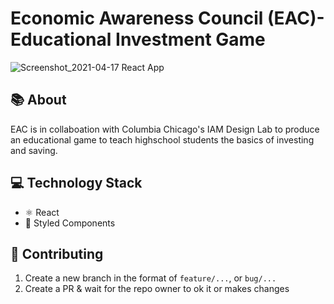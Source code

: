 # Economic Awareness Council (EAC)- Educational Investment Game

![Screenshot_2021-04-17 React App](https://user-images.githubusercontent.com/44333523/115123639-3c83da80-9f7b-11eb-940d-0809767f9658.png)
 
## 📚 About
EAC is in collaboation with Columbia Chicago's IAM Design Lab to produce an educational game to teach highschool students the basics of investing and saving. 

## 💻 Technology Stack
- ⚛️ React
- 💅 Styled Components

## 👥 Contributing
1. Create a new branch in the format of `feature/...`, or `bug/...`
2. Create a PR & wait for the repo owner to ok it or makes changes
